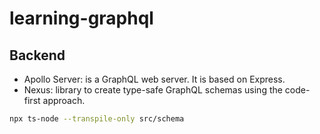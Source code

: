 # learning-graphql

## Backend
- Apollo Server: is a GraphQL web server. It is based on Express.
- Nexus: library to create type-safe GraphQL schemas using the code-first approach.
```bash
npx ts-node --transpile-only src/schema
```